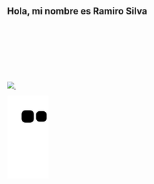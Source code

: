 ## Hola, mi nombre es Ramiro Silva
 <div>
  <a href="https://github.com/ramirinho10">
  <img height="150em" widt="60px" src="https://github-readme-stats.vercel.app/api?username=ramirinho10&show_icons=true&theme=gotham&include_all_commits=true&count_private=true"/>
  <img height="150em" widt="60px src="https://github-readme-stats.vercel.app/api/top-langs/?username=ramirinho10&layout=compact&langs_count=7&theme=gotham"/>
</div>
  
 
 
  ![Snake animation](https://github.com/rafaballerini/rafaballerini/blob/output/github-contribution-grid-snake.svg)
 

